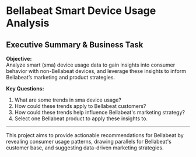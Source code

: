 # Bellabeat Smart Device Usage Analysis

## Executive Summary & Business Task

**Objective:**  
Analyze smart (sma) device usage data to gain insights into consumer behavior with non-Bellabeat devices, and leverage these insights to inform Bellabeat’s marketing and product strategies.

**Key Questions:**
1. What are some trends in sma device usage?
2. How could these trends apply to Bellabeat customers?
3. How could these trends help influence Bellabeat's marketing strategy?
4. Select one Bellabeat product to apply these insights to.

---

This project aims to provide actionable recommendations for Bellabeat by revealing consumer usage patterns, drawing parallels for Bellabeat's customer base, and suggesting data-driven marketing strategies.
